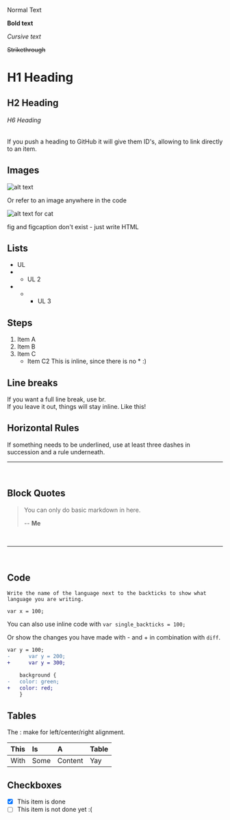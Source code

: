 Normal Text

**Bold text**

*Cursive text*

~~Strikethrough~~

# H1 Heading
## H2 Heading
###### H6 Heading

If you push a heading to GitHub it will give them ID's, allowing to link directly to an item.


## **Images**
![alt text](https://picsum.photos/200/200)

Or refer to an image anywhere in the code

![alt text for cat][cat]

[cat]: https://images.unsplash.com/photo-1514888286974-6c03e2ca1dba?ixlib=rb-1.2.1&ixid=MnwxMjA3fDB8MHxwaG90by1wYWdlfHx8fGVufDB8fHx8&auto=format&fit=crop&w=1686&q=80 "unamused cat"

fig and figcaption don't exist - just write HTML

## **Lists**
+ UL
+ + UL 2
+ + + UL 3

## Steps
1. Item A
2. Item B
3. Item C
   * Item C2
        This is inline, since there is no * :)



## **Line breaks**

If you want a full line break, use br. <br>
If you leave it out, things will stay inline.
Like this!

## **Horizontal Rules**

If something needs to be underlined, use at least three dashes in succession and a rule underneath.

---
<br>

## **Block Quotes**

> You can only do basic markdown in here.
> 
> -- **Me**

<br>

---

<br>

## **Code**

```JS
Write the name of the language next to the backticks to show what language you are writing.

var x = 100;
```

You can also use inline code with `var single_backticks = 100;`

Or show the changes you have made with - and + in combination with `diff`.

```diff
var y = 100;
-      var y = 200;
+      var y = 300;
```

```diff 
    background {
-   color: green;
+   color: red;
    }
```

## **Tables**
The : make for left/center/right alignment.

|This   |Is |A  |Table|
|:---|:---|:---|:---
|With|Some|Content|Yay|


## **Checkboxes**
* [x] This item is done
* [ ] This item is not done yet :(
